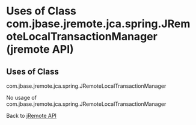 # Uses of Class com.jbase.jremote.jca.spring.JRemoteLocalTransactionManager (jremote API)

<PageHeader />

## Uses of Class
com.jbase.jremote.jca.spring.JRemoteLocalTransactionManager

No usage of com.jbase.jremote.jca.spring.JRemoteLocalTransactionManager

Back to [jRemote API](../../../../jremote-api/README.md)

  
<PageFooter />
